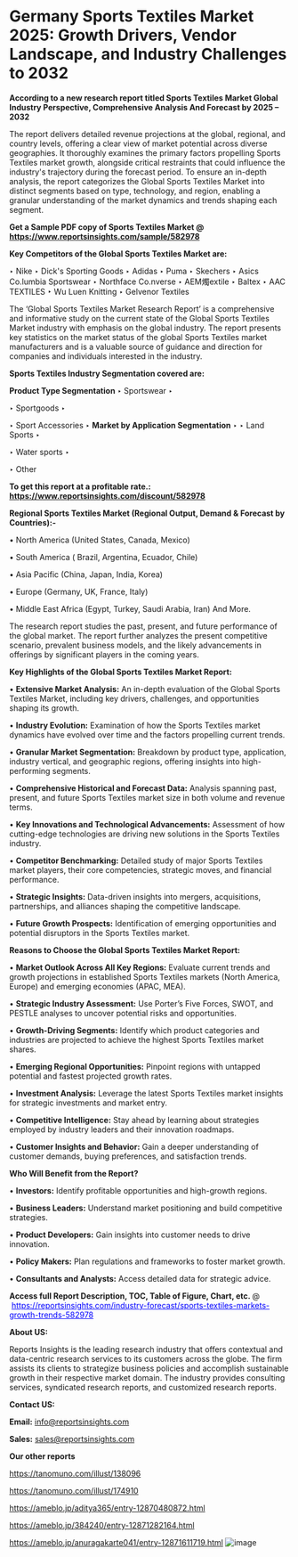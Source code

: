 # Germany Sports Textiles Market 2025: Growth Drivers, Vendor Landscape, and Industry Challenges to 2032

<strong>According to a new research report titled Sports Textiles Market Global Industry Perspective, Comprehensive Analysis And Forecast by 2025 – 2032</strong>

The report delivers detailed revenue projections at the global, regional, and country levels, offering a clear view of market potential across diverse geographies. It thoroughly examines the primary factors propelling Sports Textiles market growth, alongside critical restraints that could influence the industry's trajectory during the forecast period. To ensure an in-depth analysis, the report categorizes the Global Sports Textiles Market into distinct segments based on type, technology, and region, enabling a granular understanding of the market dynamics and trends shaping each segment.

<strong>Get a Sample PDF copy of Sports Textiles Market </strong><strong>@<a href=https://www.reportsinsights.com/sample/582978 style=color:#0000ff;> https://www.reportsinsights.com/sample/582978</a></strong></font>

<strong>Key Competitors of the Global Sports Textiles Market are:</strong>

‣ Nike
‣ Dick's Sporting Goods
‣ Adidas
‣ Puma
‣ Skechers
‣ Asics Co.lumbia Sportswear
‣ Northface Co.nverse
‣ AEM燭extile
‣ Baltex
‣ AAC TEXTILES
‣ Wu Luen Knitting
‣ Gelvenor Textiles

The ‘Global Sports Textiles Market Research Report’ is a comprehensive and informative study on the current state of the Global Sports Textiles Market industry with emphasis on the global industry. The report presents key statistics on the market status of the global Sports Textiles market manufacturers and is a valuable source of guidance and direction for companies and individuals interested in the industry.

<strong>Sports Textiles Industry Segmentation covered are:</strong>

<strong>Product Type Segmentation</strong>
‣
Sportswear
‣ 

‣ Sportgoods
‣ 

‣ Sport Accessories
‣ 
<strong>Market by Application Segmentation</strong>
‣
‣  Land Sports
‣ 

‣ Water sports
‣ 

‣ Other

<strong>To get this report at a profitable rate.: <a href=https://www.reportsinsights.com/discount/582978 style=color:#0000ff;>https://www.reportsinsights.com/discount/582978</a></strong></font>

<strong>Regional Sports Textiles Market (Regional Output, Demand &amp; Forecast by Countries):-</strong>

• North America (United States, Canada, Mexico)

• South America ( Brazil, Argentina, Ecuador, Chile)

• Asia Pacific (China, Japan, India, Korea)

• Europe (Germany, UK, France, Italy)

• Middle East Africa (Egypt, Turkey, Saudi Arabia, Iran) And More.

The research report studies the past, present, and future performance of the global market. The report further analyzes the present competitive scenario, prevalent business models, and the likely advancements in offerings by significant players in the coming years.

<strong>Key Highlights of the Global Sports Textiles Market Report:</strong>

• <strong>Extensive Market Analysis:</strong> An in-depth evaluation of the Global Sports Textiles Market, including key drivers, challenges, and opportunities shaping its growth.

• <strong>Industry Evolution:</strong> Examination of how the Sports Textiles market dynamics have evolved over time and the factors propelling current trends.

• <strong>Granular Market Segmentation:</strong> Breakdown by product type, application, industry vertical, and geographic regions, offering insights into high-performing segments.

• <strong>Comprehensive Historical and Forecast Data:</strong> Analysis spanning past, present, and future Sports Textiles market size in both volume and revenue terms.

• <strong>Key Innovations and Technological Advancements:</strong> Assessment of how cutting-edge technologies are driving new solutions in the Sports Textiles industry.

• <strong>Competitor Benchmarking:</strong> Detailed study of major Sports Textiles market players, their core competencies, strategic moves, and financial performance.

• <strong>Strategic Insights:</strong> Data-driven insights into mergers, acquisitions, partnerships, and alliances shaping the competitive landscape.

• <strong>Future Growth Prospects:</strong> Identification of emerging opportunities and potential disruptors in the Sports Textiles market.

<strong>Reasons to Choose the Global Sports Textiles Market Report:</strong>

• <strong>Market Outlook Across All Key Regions:</strong> Evaluate current trends and growth projections in established Sports Textiles markets (North America, Europe) and emerging economies (APAC, MEA).

• <strong>Strategic Industry Assessment:</strong> Use Porter’s Five Forces, SWOT, and PESTLE analyses to uncover potential risks and opportunities.

• <strong>Growth-Driving Segments:</strong> Identify which product categories and industries are projected to achieve the highest Sports Textiles market shares.

• <strong>Emerging Regional Opportunities:</strong> Pinpoint regions with untapped potential and fastest projected growth rates.

• <strong>Investment Analysis:</strong> Leverage the latest Sports Textiles market insights for strategic investments and market entry.

• <strong>Competitive Intelligence:</strong> Stay ahead by learning about strategies employed by industry leaders and their innovation roadmaps.

• <strong>Customer Insights and Behavior:</strong> Gain a deeper understanding of customer demands, buying preferences, and satisfaction trends.

<strong>Who Will Benefit from the Report?</strong>

• <strong>Investors:</strong> Identify profitable opportunities and high-growth regions.

• <strong>Business Leaders:</strong> Understand market positioning and build competitive strategies.

• <strong>Product Developers:</strong> Gain insights into customer needs to drive innovation.

• <strong>Policy Makers:</strong> Plan regulations and frameworks to foster market growth.

• <strong>Consultants and Analysts:</strong> Access detailed data for strategic advice.
</ul>
<strong>Access full Report Description, TOC, Table of Figure, Chart, etc. </strong>@  <a href=https://reportsinsights.com/industry-forecast/sports-textiles-markets-growth-trends-582978 style=color:#0000ff;>https://reportsinsights.com/industry-forecast/sports-textiles-markets-growth-trends-582978</a></font>

<strong><strong>About US</strong>:</strong>

Reports Insights is the leading research industry that offers contextual and data-centric research services to its customers across the globe. The firm assists its clients to strategize business policies and accomplish sustainable growth in their respective market domain. The industry provides consulting services, syndicated research reports, and customized research reports.

<strong>Contact US:</strong>

<p class=""""><b>Email:</b> <a href=mailto:info@reportsinsights.com>info@reportsinsights.com</a></p>
<p class=""""><b>Sales:</b> <a href=mailto:sales@reportsinsights.com>sales@reportsinsights.com</a></p>

<strong>Our other reports</strong>

<a href=https://tanomuno.com/illust/138096>https://tanomuno.com/illust/138096</a>

<a href=https://tanomuno.com/illust/174910>https://tanomuno.com/illust/174910</a>

<a href=https://ameblo.jp/aditya365/entry-12870480872.html>https://ameblo.jp/aditya365/entry-12870480872.html</a>

<a href=https://ameblo.jp/384240/entry-12871282164.html>https://ameblo.jp/384240/entry-12871282164.html</a>

<a href=https://ameblo.jp/anuragakarte041/entry-12871611719.html>https://ameblo.jp/anuragakarte041/entry-12871611719.html</a>
![image](https://github.com/user-attachments/assets/2e4c8955-7a2a-47d6-a29e-4268558811a2)

